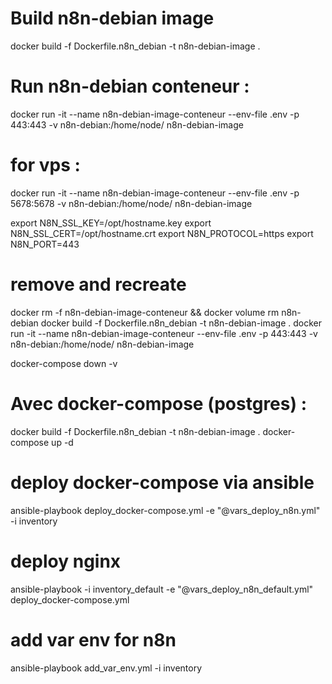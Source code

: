 # Build n8n-debian image

docker build -f Dockerfile.n8n_debian -t n8n-debian-image .

# Run n8n-debian conteneur :

docker run -it --name n8n-debian-image-conteneur --env-file .env -p 443:443 -v n8n-debian:/home/node/ n8n-debian-image 

# for vps :

docker run -it --name n8n-debian-image-conteneur --env-file .env -p 5678:5678 -v n8n-debian:/home/node/ n8n-debian-image


export N8N_SSL_KEY=/opt/hostname.key
export N8N_SSL_CERT=/opt/hostname.crt
export N8N_PROTOCOL=https
export N8N_PORT=443

# remove and recreate

docker rm -f n8n-debian-image-conteneur && docker volume rm n8n-debian
docker build -f Dockerfile.n8n_debian -t n8n-debian-image .
docker run -it --name n8n-debian-image-conteneur --env-file .env -p 443:443 -v n8n-debian:/home/node/ n8n-debian-image

docker-compose down -v 

# Avec docker-compose (postgres) :

docker build -f Dockerfile.n8n_debian -t n8n-debian-image .
docker-compose up -d

# deploy docker-compose via ansible

ansible-playbook deploy_docker-compose.yml -e "@vars_deploy_n8n.yml" -i inventory


# deploy nginx

ansible-playbook -i inventory_default -e "@vars_deploy_n8n_default.yml" deploy_docker-compose.yml

# add var env for n8n

ansible-playbook add_var_env.yml -i inventory